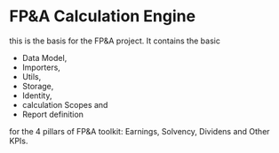 # FP&A Calculation Engine

this is the basis for the FP&A project. It contains the basic 

- Data Model, 
- Importers, 
- Utils, 
- Storage, 
- Identity, 
- calculation Scopes and 
- Report definition 

for the 4 pillars of FP&A toolkit: Earnings, Solvency, Dividens and Other KPIs.


